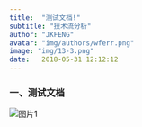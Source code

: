 ```yaml
---
title:  "测试文档!"
subtitle: "技术流分析"
author: "JKFENG"
avatar: "img/authors/wferr.png"
image: "img/13-3.png"
date:   2018-05-31 12:12:12
---
```

### 一、测试文档
![图片1](https://img-blog.csdn.net/20180605155207417?watermark/2/text/aHR0cHM6Ly9ibG9nLmNzZG4ubmV0L3dlaXhpbl80MjEyNDg4OQ==/font/5a6L5L2T/fontsize/400/fill/I0JBQkFCMA==/dissolve/70)
